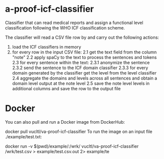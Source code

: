 # a-proof-icf-classifier
Classifier that can read medical reports and assign a functional level classification following the WHO ICF classification scheme.

The classifier will read a CSV file row by and carry out the following actions:

1. load the ICF classifiers in memory
2. for every row in the input CSV file:
2.1 get the text field from the column "note"
2.2 apply spaCy to the text to process the sentences and tokens
2.3 for every sentence within the text:
2.3.1 anonymize the sentence
2.3.2 send the sentence to the ICF domain classifier
2.3.3 for every domain generated by the classifier get the level from the level classifier
2.4 aggregate the domains and levels across all sentences and obtain a domain level output at the note level
2.5 save the note level levels in additional columns and save the row to the output file



# Docker

You can also pull and run a Docker image from DockerHub:

docker pull vucltl/va-proof-icf-classifier
To run the image on an input file ./example/test.txt:

docker run -v $(pwd)/example/:/wrk/ vucltl/va-proof-icf-classifier /wrk/test.csv > example/test.csv.out 2> example/te

